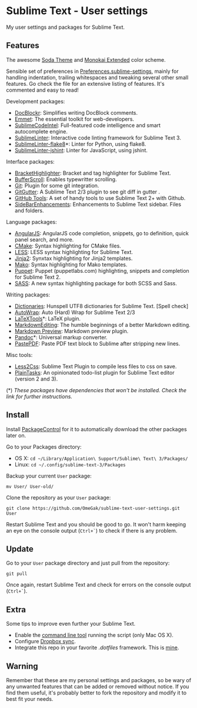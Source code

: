 Sublime Text - User settings
==============================
My user settings and packages for Sublime Text.

## Features
The awesome [Soda Theme](https://github.com/buymeasoda/soda-theme/) and [Monokai Extended](https://github.com/jonschlinkert/sublime-monokai-extended) color scheme.

Sensible set of preferences in [Preferences.sublime-settings](Preferences.sublime-settings-sample), mainly for handling indentation, trailing whitespaces and tweaking several other small features. Go check the file for an extensive listing of features. It's commented and easy to read!

Development packages:
* [DocBlockr](https://github.com/spadgos/sublime-jsdocs): Simplifies writing DocBlock comments.
* [Emmet](http://emmet.io/): The essential toolkit for web-developers.
* [SublimeCodeIntel](https://github.com/Kronuz/SublimeCodeIntel): Full-featured code intelligence and smart autocomplete engine.
* [SublimeLinter](https://github.com/SublimeLinter/SublimeLinter3): Interactive code linting framework for Sublime Text 3.
* [SublimeLinter-flake8](https://github.com/SublimeLinter/SublimeLinter-flake8)*: Linter for Python, using flake8.
* [SublimeLinter-jshint](https://github.com/SublimeLinter/SublimeLinter-jshint): Linter for JavaScript, using jshint.

Interface packages:
* [BracketHighlighter](https://github.com/facelessuser/BracketHighlighter): Bracket and tag highlighter for Sublime Text.
* [BufferScroll](https://github.com/titoBouzout/BufferScroll): Enables typewritter scrolling.
* [Git](https://github.com/kemayo/sublime-text-git): Plugin for some git integration.
* [GitGutter](https://github.com/jisaacks/GitGutter): A Sublime Text 2/3 plugin to see git diff in gutter .
* [GitHub Tools](https://github.com/temochka/sublime-text-2-github-tools): A set of handy tools to use Sublime Text 2+ with Github.
* [SideBarEnhancements](https://github.com/titoBouzout/SideBarEnhancements): Enhancements to Sublime Text sidebar. Files and folders.

Language packages:
* [AngularJS](https://github.com/angular-ui/AngularJS-sublime-package): AngularJS code completion, snippets, go to definition, quick panel search, and more.
* [CMake](https://github.com/zyxar/Sublime-CMakeLists): Syntax highlighting for CMake files.
* [LESS](https://github.com/danro/LESS-sublime): LESS syntax highlighting for Sublime Text.
* [Jinja2](https://github.com/mitsuhiko/jinja2-tmbundle): Synxtax highlighting for Jinja2 templates.
* [Mako](https://github.com/marconi/mako-tmbundle): Syntax highlighting for Mako templates.
* [Puppet](https://github.com/russCloak/SublimePuppet): Puppet (puppetlabs.com) highlighting, snippets and completion for Sublime Text 2.
* [SASS](https://github.com/P233/Syntax-highlighting-for-Sass): A new syntax highlighting package for both SCSS and Sass.

Writing packages:
* [Dictionaries](https://github.com/titoBouzout/Dictionaries): Hunspell UTF8 dictionaries for Sublime Text. [Spell check]
* [AutoWrap](https://github.com/randy3k/AutoWrap): Auto (Hard) Wrap for Sublime Text 2/3
* [LaTeXTools](https://github.com/SublimeText/LaTeXTools)*: LaTeX plugin.
* [MarkdownEditing](https://github.com/ttscoff/MarkdownEditing): The humble beginnings of a better Markdown editing.
* [Markdown Preview](https://github.com/revolunet/sublimetext-markdown-preview): Markdown preview plugin.
* [Pandoc](https://github.com/jgm/pandoc)*: Universal markup converter.
* [PastePDF](https://github.com/compleatang/sublimetext-pastepdf): Paste PDF text block to Sublime after stripping new lines.

Misc tools:
* [Less2Css](https://github.com/timdouglas/sublime-less2css): Sublime Text Plugin to compile less files to css on save.
* [PlainTasks](https://github.com/aziz/PlainTasks): An opinionated todo-list plugin for Sublime Text editor (version 2 and 3).

(*) _These packages have dependencies that won't be installed. Check the link for further instructions._

## Install
Install [PackageControl](http://wbond.net/sublime_packages/package_control) for it to automatically download the other packages later on.

Go to your Packages directory:
* OS X: `cd ~/Library/Application\ Support/Sublime\ Text\ 3/Packages/`
* Linux: `cd ~/.config/sublime-text-3/Packages`

Backup your current `User` package:

```
mv User/ User-old/
```

Clone the repository as your `User` package:

```
git clone https://github.com/OmeGak/sublime-text-user-settings.git User
```

Restart Sublime Text and you should be good to go. It won't harm keeping an eye on the console output (`` Ctrl+` ``) to check if there is any problem.

## Update
Go to your `User` package directory and just pull from the repository:

```
git pull
```

Once again, restart Sublime Text and check for errors on the console output (`` Ctrl+` ``).

## Extra
Some tips to improve even further your Sublime Text.
* Enable the [command line tool](command-support-osx.sh) running the script (only Mac OS X).
* Configure [Dropbox sync](http://opensourcehacker.com/2012/05/24/sync-and-back-up-sublime-text-settings-and-plug-ins-using-dropbox-on-linux-and-osx/).
* Integrate this repo in your favorite *.dotfiles* framework. This is [mine](https://github.com/OmeGak/dotfiles). 

## Warning
Remember that these are my personal settings and packages, so be wary of any unwanted features that can be added or removed without notice. If you find them useful, it's probably better to fork the repository and modify it to best fit your needs.
